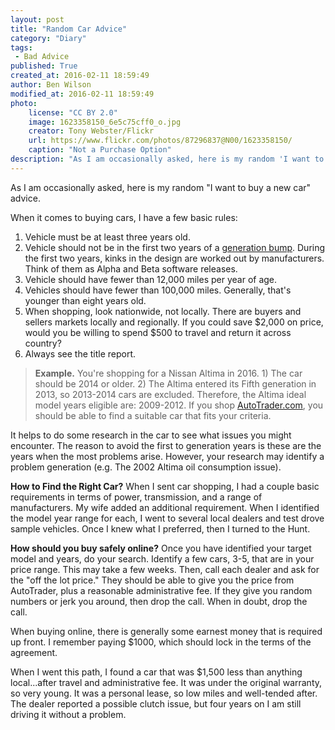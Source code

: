 ```yaml
---
layout: post
title: "Random Car Advice"
category: "Diary"
tags:
 - Bad Advice
published: True
created_at: 2016-02-11 18:59:49
author: Ben Wilson
modified_at: 2016-02-11 18:59:49
photo:
    license: "CC BY 2.0"
    image: 1623358150_6e5c75cff0_o.jpg
    creator: Tony Webster/Flickr
    url: https://www.flickr.com/photos/87296837@N00/1623358150/
    caption: "Not a Purchase Option"
description: "As I am occasionally asked, here is my random 'I want to buy a new car' advice."
---
```


As I am occasionally asked, here is my random "I want to buy a new car" advice.

<!-- more -->

When it comes to buying cars, I have a few basic rules:

1. Vehicle must be at least three years old.
2. Vehicle should not be in the first two years of a [generation bump](https://en.wikipedia.org/wiki/Nissan_Altima). During the first two years, kinks in the design are worked out by manufacturers. Think of them as Alpha and Beta software releases.
3. Vehicle should have fewer than 12,000 miles per year of age.
4. Vehicles should have fewer than 100,000 miles. Generally, that's younger than eight years old.
5. When shopping, look nationwide, not locally. There are buyers and sellers markets locally and regionally. If you could save $2,000 on price, would you be willing to spend $500 to travel and return it across country?
6. Always see the title report.

> **Example.** You're shopping for a Nissan Altima in 2016. 1) The car should be 2014 or older. 2) The Altima entered its Fifth generation in 2013, so 2013-2014 cars are excluded. Therefore, the Altima ideal model years eligible are: 2009-2012. If you shop [AutoTrader.com](http://www.autotrader.com/), you should be able to find a suitable car that fits your criteria.

It helps to do some research in the car to see what issues you might encounter. The reason to avoid the first to generation years is these are the years when the most problems arise. However, your research may identify a problem generation (e.g. The 2002 Altima oil consumption issue).

**How to Find the Right Car?** When I sent car shopping, I had a couple basic requirements in terms of power, transmission, and a range of manufacturers. My wife added an additional requirement. When I identified the model year range for each, I went to several local dealers and test drove sample vehicles. Once I knew what I preferred, then I turned to the Hunt.

**How should you buy safely online?** Once you have identified your target model and years, do your search. Identify a few cars, 3-5, that are in your price range. This may take a few weeks. Then, call each dealer and ask for the "off the lot price." They should be able to give you the price from AutoTrader, plus a reasonable administrative fee. If they give you random numbers or jerk you around, then drop the call. When in doubt, drop the call.

When buying online, there is generally some earnest money that is required up front. I remember paying $1000, which should lock in the terms of the agreement.

When I went this path, I found a car that was $1,500 less than anything local...after travel and administrative fee. It was under the original warranty, so very young. It was a personal lease, so low miles and well-tended after. The dealer reported a possible clutch issue, but four years on I am still driving it without a problem.
